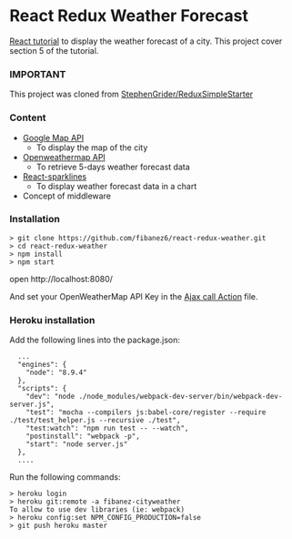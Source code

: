 # React Redux Weather Forecast

[React tutorial](https://www.udemy.com/react-redux/) to display the weather forecast of a city.
This project cover section 5 of the tutorial.

### IMPORTANT

This project was cloned from [StephenGrider/ReduxSimpleStarter](https://github.com/StephenGrider/ReduxSimpleStarter)


### Content

* [Google Map API](https://developers.google.com/maps/) 
    - To display the map of the city
* [Openweathermap API](https://openweathermap.org/forecast5)
    - To retrieve 5-days weather forecast data
* [React-sparklines](https://www.npmjs.com/package/react-sparklines)
    - To display weather forecast data in a chart
* Concept of middleware

### Installation

```
> git clone https://github.com/fibanez6/react-redux-weather.git
> cd react-redux-weather
> npm install
> npm start
```

open http://localhost:8080/

And set your OpenWeatherMap API Key in the [Ajax call Action](src/actions/index.js#L3) file.


### Heroku installation

Add the following lines into the package.json:
```
  ...
  "engines": {
    "node": "8.9.4"
  },
  "scripts": {
    "dev": "node ./node_modules/webpack-dev-server/bin/webpack-dev-server.js",
    "test": "mocha --compilers js:babel-core/register --require ./test/test_helper.js --recursive ./test",
    "test:watch": "npm run test -- --watch",
    "postinstall": "webpack -p",
    "start": "node server.js"
  },
  ....
```
Run the following commands:
```
> heroku login
> heroku git:remote -a fibanez-cityweather
To allow to use dev libraries (ie: webpack)
> heroku config:set NPM_CONFIG_PRODUCTION=false
> git push heroku master
```
